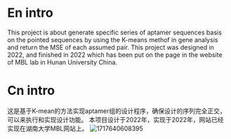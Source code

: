 # En intro
This project is about generate specific series of aptamer sequences basis on the pointed sequences by using the K-means methof in gene analysis and return the MSE of each assumed pair.
This project was designed in 2022, and finished in 2022 which has been put on the page in the website of MBL lab in Hunan University China.

# Cn intro
这是基于K-mean的方法实现aptamer组的设计程序，确保设计的序列完全正交，可以来执行和实现设计功能。
本项目设计于2022年，实现于2022年，网站已经实现在湖南大学MBL网站上。
![1717640608395](https://github.com/ChazenLi/Aptamer/assets/114374202/7946273d-e04e-403b-a9bb-d3302290eb63)
